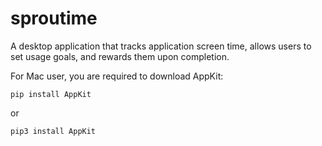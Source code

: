 # sproutime
A desktop application that tracks application screen time, allows users to set usage goals, and rewards them upon completion.

For Mac user, you are required to download AppKit:
```shell
pip install AppKit
```
or
```shell
pip3 install AppKit
```
